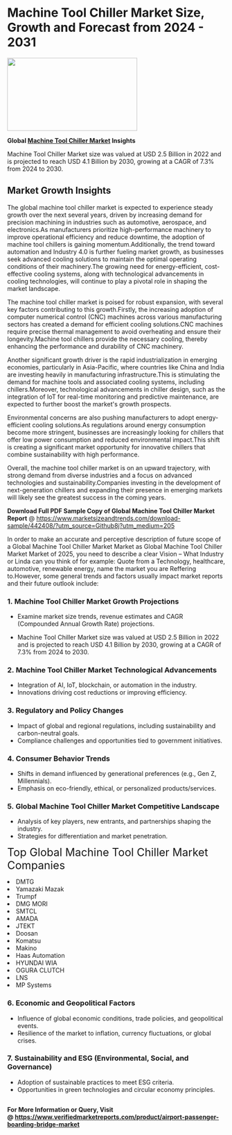 <H1>Machine Tool Chiller Market Size, Growth and Forecast from 2024 - 2031</H1><img class="aligncenter size-medium wp-image-584254" src="https://thirdeyenews.in/wp-content/uploads/2024/09/Global-Market-Research-300x168.jpeg" alt="" width="300" height="168" /><p><strong>Global&nbsp;<a href="https://www.marketsizeandtrends.com/download-sample/442408/?utm_source=Github8j?utm_medium=205">Machine Tool Chiller Market</a> Insights</strong></p><p>Machine Tool Chiller Market size was valued at USD 2.5 Billion in 2022 and is projected to reach USD 4.1 Billion by 2030, growing at a CAGR of 7.3% from 2024 to 2030.</p><p><h2>Market Growth Insights</h2> <p>The global machine tool chiller market is expected to experience steady growth over the next several years, driven by increasing demand for precision machining in industries such as automotive, aerospace, and electronics.As manufacturers prioritize high-performance machinery to improve operational efficiency and reduce downtime, the adoption of machine tool chillers is gaining momentum.Additionally, the trend toward automation and Industry 4.0 is further fueling market growth, as businesses seek advanced cooling solutions to maintain the optimal operating conditions of their machinery.The growing need for energy-efficient, cost-effective cooling systems, along with technological advancements in cooling technologies, will continue to play a pivotal role in shaping the market landscape.</p> <p>The machine tool chiller market is poised for robust expansion, with several key factors contributing to this growth.Firstly, the increasing adoption of computer numerical control (CNC) machines across various manufacturing sectors has created a demand for efficient cooling solutions.CNC machines require precise thermal management to avoid overheating and ensure their longevity.Machine tool chillers provide the necessary cooling, thereby enhancing the performance and durability of CNC machinery.</p> <p>Another significant growth driver is the rapid industrialization in emerging economies, particularly in Asia-Pacific, where countries like China and India are investing heavily in manufacturing infrastructure.This is stimulating the demand for machine tools and associated cooling systems, including chillers.Moreover, technological advancements in chiller design, such as the integration of IoT for real-time monitoring and predictive maintenance, are expected to further boost the market's growth prospects.</p> <p>Environmental concerns are also pushing manufacturers to adopt energy-efficient cooling solutions.As regulations around energy consumption become more stringent, businesses are increasingly looking for chillers that offer low power consumption and reduced environmental impact.This shift is creating a significant market opportunity for innovative chillers that combine sustainability with high performance.</p> <p>Overall, the machine tool chiller market is on an upward trajectory, with strong demand from diverse industries and a focus on advanced technologies and sustainability.Companies investing in the development of next-generation chillers and expanding their presence in emerging markets will likely see the greatest success in the coming years.</p> <p><span class=""><strong>Download Full PDF Sample Copy of Global Machine Tool Chiller Market Report</strong> @ <a href="https://www.marketsizeandtrends.com/download-sample/442408/?utm_source=Github8j?utm_medium=205" target="_blank">https://www.marketsizeandtrends.com/download-sample/442408/?utm_source=Github8j?utm_medium=205</a></span></p><p>In order to make an accurate and perceptive description of future scope of a Global&nbsp;Machine Tool Chiller Market Market as Global&nbsp;Machine Tool Chiller Market Market of 2025, you need to describe a clear Vision &ndash; What Industry or Linda can you think of for example: Quote from a Technology, healthcare, automotive, renewable energy, name the market you are Reffering to.However, some general trends and factors usually impact market reports and their future outlook include:</p><h3>1.&nbsp;<strong>Machine Tool Chiller Market Growth Projections</strong></h3><ul><li>Examine market size trends, revenue estimates and CAGR (Compounded Annual Growth Rate) projections.</li><li><p>Machine Tool Chiller Market size was valued at USD 2.5 Billion in 2022 and is projected to reach USD 4.1 Billion by 2030, growing at a CAGR of 7.3% from 2024 to 2030.</p></li></ul><h3>2.&nbsp;<strong>Machine Tool Chiller Market Technological Advancements</strong></h3><ul><li>Integration of AI, IoT, blockchain, or automation in the industry.</li><li>Innovations driving cost reductions or improving efficiency.</li></ul><h3>3.&nbsp;<strong>Regulatory and Policy Changes</strong></h3><ul><li>Impact of global and regional regulations, including sustainability and carbon-neutral goals.</li><li>Compliance challenges and opportunities tied to government initiatives.</li></ul><h3>4.&nbsp;<strong>Consumer Behavior Trends</strong></h3><ul><li>Shifts in demand influenced by generational preferences (e.g., Gen Z, Millennials).</li><li>Emphasis on eco-friendly, ethical, or personalized products/services.</li></ul><h3>5.&nbsp;<strong>Global Machine Tool Chiller Market Competitive Landscape</strong></h3><ul><li>Analysis of key players, new entrants, and partnerships shaping the industry.</li><li>Strategies for differentiation and market penetration.</li></ul><p data-pm-slice="1 1 []"><span style="color: inherit; font-family: inherit; font-size: 25px;">Top Global Machine Tool Chiller Market Companies</span></p><div class="" data-test-id=""><p><li>DMTG</li><li> Yamazaki Mazak</li><li> Trumpf</li><li> DMG MORI</li><li> SMTCL</li><li> AMADA</li><li> JTEKT</li><li> Doosan</li><li> Komatsu</li><li> Makino</li><li> Haas Automation</li><li> HYUNDAI WIA</li><li> OGURA CLUTCH</li><li> LNS</li><li> MP Systems</li></p></div><h3>6.&nbsp;<strong>Economic and Geopolitical Factors</strong></h3><ul><li>Influence of global economic conditions, trade policies, and geopolitical events.</li><li>Resilience of the market to inflation, currency fluctuations, or global crises.</li></ul><h3>7.&nbsp;<strong>Sustainability and ESG (Environmental, Social, and Governance)</strong></h3><ul><li>Adoption of sustainable practices to meet ESG criteria.</li><li>Opportunities in green technologies and circular economy principles.</li></ul><h2><strong style="font-size: 14px;">For More Information or Query, Visit @&nbsp;</strong><a style="background-color: #ffffff; font-size: 14px;" href="https://www.marketsizeandtrends.com/report/machine-tool-chiller-market/" target="_blank">https://www.verifiedmarketreports.com/product/airport-passenger-boarding-bridge-market</a></h2>